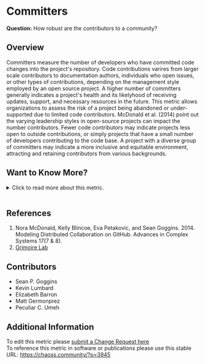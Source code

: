 # Committers

**Question:** How robust are the contributors to a community?

## Overview

Committers measure the number of developers who have committed code changes into the project's repository. Code contributions varires from larger scale contributors to documentation authors, individuals who open issues, or other types of contributions, depending on the management style employed by an open source project. A higher number of committers generally indicates a project's health and its likelyhood of receiving updates, support, and necessary resources in the future. This metric allows organizations to assess the risk of a project being abandoned or under-supported due to limited code contributors.
McDonald et al. (2014) point out the varying leadership styles in open-source projects can impact the number contributors. Fewer code contributors may indicate projects less open to outside contributions, or simply projects that have a small number of developers contributing to the code base. A project with a diverse group of committers may indicate a more inclusive and equitable environment, attracting and retaining contributors from various backgrounds.

## Want to Know More?

<span markdown="1"><details>

<summary>Click to read more about this metric.</summary>

### Data Collection Strategies

In an open source project every individual email address that has a commit merged into the project is a "committer" (see "known issues" in the next section). Identifying the number of unique committers during a specific time period is helpful, and the formula for doing so is simple:

`Number_of_committers = distinct_contributor_ids (during some period of time with a begin date and an end date)`. For example, I may want to know how many distinct people have committed code to a project in the past 18 months. `Committers` reveals the answer.

Known Issues with Data Quality

*   Many contributors use more than one email, which may artificially elevate the number of total committers if these shared identities are not reconciled.
*   Several committers making small, "drive by" contributions may artificially elevate this number as well.

### Filters

*   Time: Knowing the more recent number of distinct committers may more clearly indicate the number of people engaged in a project than examining the number over a project's (repository's) lifetime.
*   Commit Size: Small commits, as measured by lines of code, could be excluded to avoid a known issue
*   Commit Count: Contributors with fewer than some minimum threshold of commits in a time period could be excluded from this number.

### Visualizations

Grimoire Lab showing committers

![Grimoire Lab committers](https://raw.githubusercontent.com/chaoss/wg-risk/main/focus-areas/business-risk/images/committers_grimoire-lab.png)

Augur maintains a table for each commit record in a repository.

![Augur Commits](https://raw.githubusercontent.com/chaoss/wg-risk/main/focus-areas/business-risk/images/committers_augur.png)

To evaluate distinct committers for a repository, the following SQL, or documented API endpoints can be used:

```sql
SELECT
    cmt_author_name,
    COUNT ( * ) AS counter
FROM
    commits
WHERE
    repo_id = 22159
GROUP BY
    cmt_author_name
ORDER BY
    counter DESC
```

This expression allows an end user to filter by commit count thresholds easily, and the number of rows returned is the "Total\_Committers" for the repository.

</details></span><br>

## References

1.  Nora McDonald, Kelly Blincoe, Eva Petakovic, and Sean Goggins. 2014. Modeling Distributed Collaboration on GitHub. Advances in Complex Systems 17(7 & 8).
2.  [Grimoire Lab](https://chaoss.biterg.io/app/kibana#/dashboard/Git)

## Contributors

*   Sean P. Goggins
*   Kevin Lumbard
*   Elizabeth Barron
*   Matt Germonprez
*   Peculiar C. Umeh

## Additional Information

To edit this metric please [submit a Change Request here](https://github.com/chaoss/wg-risk/blob/main/focus-areas/business-risk/committers.md)<br>
To reference this metric in software or publications please use this stable URL: <https://chaoss.community/?p=3945>

<!-- # For groupings in the knowledge base
Context tags: Contributor, Platform
Keyword tags: risk, contributors, committers, maintainers
-->
